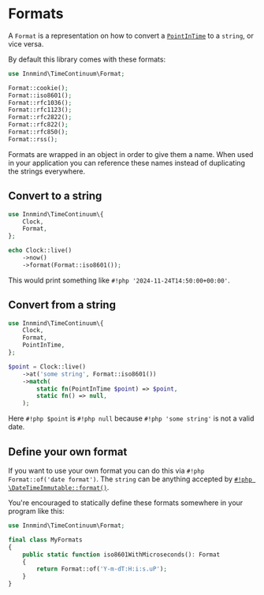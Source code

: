 # Formats

A `Format` is a representation on how to convert a [`PointInTime`](points-in-time.md) to a `string`, or vice versa.

By default this library comes with these formats:

```php
use Innmind\TimeContinuum\Format;

Format::cookie();
Format::iso8601();
Format::rfc1036();
Format::rfc1123();
Format::rfc2822();
Format::rfc822();
Format::rfc850();
Format::rss();
```

Formats are wrapped in an object in order to give them a name. When used in your application you can reference these names instead of duplicating the strings everywhere.

## Convert to a string

```php
use Innmind\TimeContinuum\{
    Clock,
    Format,
};

echo Clock::live()
    ->now()
    ->format(Format::iso8601());
```

This would print something like `#!php '2024-11-24T14:50:00+00:00'`.

## Convert from a string

```php
use Innmind\TimeContinuum\{
    Clock,
    Format,
    PointInTime,
};

$point = Clock::live()
    ->at('some string', Format::iso8601())
    ->match(
        static fn(PointInTime $point) => $point,
        static fn() => null,
    );
```

Here `#!php $point` is `#!php null` because `#!php 'some string'` is not a valid date.

## Define your own format

If you want to use your own format you can do this via `#!php Format::of('date format')`. The `string` can be anything accepted by [`#!php \DateTimeImmutable::format()`](https://www.php.net/manual/en/datetime.format.php).

You're encouraged to statically define these formats somewhere in your program like this:

```php
use Innmind\TimeContinuum\Format;

final class MyFormats
{
    public static function iso8601WithMicroseconds(): Format
    {
        return Format::of('Y-m-dT:H:i:s.uP');
    }
}
```
